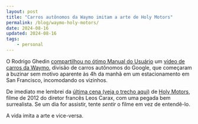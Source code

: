```yaml
---
layout: post
title: "Carros autônomos da Waymo imitam a arte de Holy Motors"
permalink: /blog/waymo-holy-motors/
date: 2024-08-16
updated: 2024-08-16
tags: 
    - personal
---
```


O Rodrigo Ghedin [compartilhou no ótimo Manual do Usuário](https://manualdousuario.net/links-legais-20240816/) um [vídeo de carros da Waymo](https://www.youtube.com/watch?v=6CN8k831Qp0), divisão de carros autônomos do Google, que começaram a buzinar sem motivo aparente às 4h da manhã em um estacionamento em San Francisco, incomodando os vizinhos.

De imediato me lembrei da [última cena (veja o trecho aqui)](https://www.youtube.com/watch?v=7hIna8u0fos) de [Holy Motors](https://letterboxd.com/film/holy-motors/), filme de 2012 do diretor francês Leos Carax, com uma pegada bem surrealista. Se um dia for assistir, tente *sentir* o filme em vez de entendê-lo.

A vida imita a arte e vice-versa.
